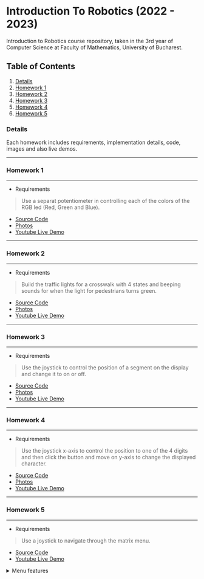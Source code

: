 # Introduction To Robotics (2022 - 2023)
 Introduction to Robotics course repository, taken in the 3rd year of Computer Science at Faculty of Mathematics, University of Bucharest.
 
 
 ## Table of Contents
 1. [Details](#details)
 2. [Homework 1](#homework-1)
 3. [Homework 2](#homework-2)
 4. [Homework 3](#homework-3)
 5. [Homework 4](#homework-4)
 6. [Homework 5](#homework-5)
 
 
 
 ### Details
 Each homework includes requirements, implementation details, code, images and also live demos.

 ---
 ### Homework 1
 ---
  - Requirements
  > Use a separat potentiometer in controlling each of the colors of the RGB led (Red, Green and Blue).
  - [Source Code](https://github.com/tavi22/IntroductionToRobotics/blob/main/homework1/fade_rgb_potentiometers/fade_rgb_potentiometers.ino)
  - [Photos](https://drive.google.com/drive/folders/1iQT_576j3IRJHqva5ghLSCc7W3Y1IN8-?usp=share_link)
  - [Youtube Live Demo](https://youtu.be/GYqhLmCbGYI)
  </details>
  
  ---
  ### Homework 2
  ---
  - Requirements
  > Build the traffic lights for a crosswalk with 4 states and beeping sounds for when the light for pedestrians turns green.
  - [Source Code](https://github.com/tavi22/IntroductionToRobotics/blob/main/homework2/crosswalk/crosswalk.ino)
  - [Photos](https://drive.google.com/drive/folders/1Ikd52r0mwpi5dKvNGbzoZ35Yi9OSx2MF?usp=share_link)
  - [Youtube Live Demo](https://www.youtube.com/watch?v=YxHEJRHBpD8)
  
  ---
  ### Homework 3
  ---
  - Requirements
  > Use the joystick to control the position of a segment on the display and change it to on or off.
  - [Source Code](https://github.com/tavi22/IntroductionToRobotics/blob/main/homework3/joystick_7segDisplay/joystick_7segDisplay.ino)
  - [Photos](https://drive.google.com/drive/folders/1LOyGVvie9bBPzLCE06J2xDeVVR9WAAU8?usp=share_link)
  - [Youtube Live Demo](https://www.youtube.com/watch?v=IER7IzV80ew)
  
  ---
  ### Homework 4
  ---
  - Requirements
  > Use the joystick x-axis to control the position to one of the 4 digits and then click the button and move on y-axis to change the displayed character. 
  - [Source Code](https://github.com/tavi22/IntroductionToRobotics/blob/main/homework4/joystick_4digit7segment/joystick_4digit7segment.ino)
  - [Photos](https://drive.google.com/drive/folders/1cJsCnU3AD7_xefO-q2OeXbFUu9-3cQBX?usp=share_link)
  - [Youtube Live Demo](https://www.youtube.com/watch?v=a1QfvwHXO98)
  
  ---
  ### Homework 5
  ---
  - Requirements
  > Use a joystick to navigate through the matrix menu. 
  - [Source Code](https://github.com/tavi22/IntroductionToRobotics/blob/main/homework5/matrix_menu/matrix_menu.ino)
  - [Youtube Live Demo](https://www.youtube.com/watch?v=eaYhR-ADMG0)
  <details>
  <summary> Menu features </summary>
  
  * Welcome screen
  * Start/Stop game with joystick press
  * Working mini-game
  * Game UI with working score
  * Highscore message
  * Leaderboard with 1 entry
  * Settings menu (clicking the settings options does not work)
  * About page
  * How to play page

  </details>
